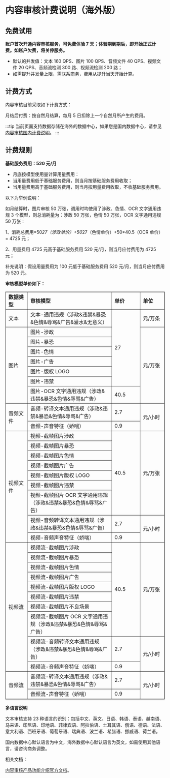 # 内容审核计费说明（海外版）

## 免费试用

**账户首次开通内容审核服务，可免费体验 7 天；体验期到期后，即开始正式计费。如账户欠费，将关停服务。**

- 默认的并发值：文本 160 QPS、图片 100 QPS、音频文件 40 QPS、视频文件 20 QPS、音频流检测 300 路、视频流检测 200 路；
- 如需提升并发量上限，需联系商务，费用从提升当天开始计算。

## 计费方式

内容审核目前采取如下计费方式：

月结后付费：按自然月结算，每月 5 日扣除上一个自然月所产生的费用。

:::tip
当前页面支持数据存储在海外的数据中心，如果您是国内数据中心，请参见[内容审核国内计费说明](moderation_billing_domestic.html)。
:::

## 计费规则

**基础服务费用：520 元/月**

- 月底按模型使用量计算用量费用：
- 当用量费用低于基础服务费用，则当月按基础服务费用收取；
- 当用量费用高于基础服务费用，则当月按用量费用收取，不收基础服务费用。

以下为举例说明：

如月结算时，图片审核 50 万张，调用时均使用了涉政、色情、OCR 文字通用违规 3 个模型，则总消耗量为：涉政 50 万张，色情 50 万张，OCR 文字通用违规 50 万张：

1、消耗总费用=50*27（涉政单价）+50*27（色情单价）+50*40.5（OCR 单价）= 4725 元；

2、用量费用 4725 元高于基础服务费用 520 元/月，则当月应付费用为 4725 元；

补充说明：假设用量费用为 100 元低于基础服务费用 520 元/月，则当月应付费用为 520 元。

**审核模型单价如下：**

<html>
<head>
<meta charset="utf-8">
<title>无标题文档</title>
</head>

<body>
<table width="913" border="1">
  <tbody>
    <tr>
      <td width="104"><strong>数据类型</strong></td>
      <td width="542"><strong>审核模型</strong></td>
      <td width="127"><strong>单价</strong></td>
      <td width="112"><strong>单位</strong></td>
    </tr>
    <tr>
      <td>文本</td>
      <td>文本-通用违规（涉政&amp;违禁&amp;暴恐&amp;色情&amp;辱骂&amp;广告&amp;灌水&amp;无意义）</td>
      <td rowspan="7">27</td>
      <td>元/万条</td>
    </tr>
    <tr>
      <td rowspan="7">图片</td>
      <td>图片-涉政</td>
      <td rowspan="7">元/万张</td>
    </tr>
    <tr>
      <td>图片-暴恐</td>
    </tr>
    <tr>
      <td>图片-色情</td>
    </tr>
    <tr>
      <td>图片-广告</td>
    </tr>
    <tr>
      <td>图片-版权 LOGO</td>
    </tr>
    <tr>
      <td>图片-违禁</td>
    </tr>
    <tr>
      <td>图片-OCR 文字通用违规（涉政&amp;违禁&amp;暴恐&amp;色情&amp;辱骂&amp;广告）</td>
      <td>40.5</td>
    </tr>
    <tr>
      <td rowspan="2">音频文件</td>
      <td>音频-转译文本通用违规（涉政&amp;违禁&amp;暴恐&amp;色情&amp;辱骂&amp;广告）</td>
      <td>2.7</td>
      <td rowspan="2">元/小时</td>
    </tr>
    <tr>
      <td>音频-声音特征（娇喘）</td>
      <td>0.9</td>
    </tr>
    <tr>
      <td rowspan="9">视频文件</td>
      <td>视频-截帧图片涉政</td>
      <td rowspan="7">40.5</td>
      <td rowspan="7">元/万张</td>
    </tr>
    <tr>
      <td>视频-截帧图片暴恐</td>
    </tr>
    <tr>
      <td>视频-截帧图片色情</td>
    </tr>
    <tr>
      <td>视频-截帧图片广告</td>
    </tr>
    <tr>
      <td>视频-截帧图片版权 LOGO</td>
    </tr>
    <tr>
      <td>视频-截帧图片违禁</td>
    </tr>
    <tr>
      <td>视频-截帧图片 OCR 文字通用违规（涉政&amp;违禁&amp;暴恐&amp;色情&amp;辱骂&amp;广告）</td>
    </tr>
    <tr>
      <td>视频-音频转译文本通用违规（涉政&amp;违禁&amp;暴恐&amp;色情&amp;辱骂&amp;广告）</td>
      <td>2.7</td>
      <td rowspan="2">元/小时</td>
    </tr>
    <tr>
      <td>视频-音频声音特征（娇喘）</td>
      <td>0.9</td>
    </tr>
    <tr>
      <td rowspan="10">视频流</td>
      <td>视频流-截帧图片涉政</td>
      <td rowspan="8">40.5</td>
      <td rowspan="8">元/万张</td>
    </tr>
    <tr>
      <td>视频流-截帧图片暴恐</td>
    </tr>
    <tr>
      <td>视频流-截帧图片色情</td>
    </tr>
    <tr>
      <td>视频流-截帧图片广告</td>
    </tr>
    <tr>
      <td>视频流-截帧图片版权 LOGO</td>
    </tr>
    <tr>
      <td>视频流-截帧图片违禁</td>
    </tr>
    <tr>
      <td>视频流-截帧图片不良场景</td>
    </tr>
    <tr>
      <td>视频流-截帧图片 OCR 文字通用违规（涉政&amp;违禁&amp;暴恐&amp;色情&amp;辱骂&amp;广告）</td>
    </tr>
    <tr>
      <td>视频流-音频转译文本通用违规（涉政&amp;违禁&amp;暴恐&amp;色情&amp;辱骂&amp;广告）</td>
      <td>2.7</td>
      <td rowspan="2">元/小时</td>
    </tr>
    <tr>
      <td>视频流-音频声音特征（娇喘）</td>
      <td>0.9</td>
    </tr>
    <tr>
      <td rowspan="2">音频流</td>
      <td>音频流-转译文本通用违规（涉政&amp;违禁&amp;暴恐&amp;色情&amp;辱骂&amp;广告）</td>
      <td>2.7</td>
      <td rowspan="2">元/小时</td>
    </tr>
    <tr>
      <td>音频流-声音特征（娇喘）</td>
      <td>0.9</td>
    </tr>
  </tbody>
</table>
</body>
</html>

**多语言说明**

文本审核支持 23 种语言的识别：包括中文、英文、日语、韩语、泰语、越南语、马来语、印尼语、印地语、菲律宾语、阿拉伯语、土耳其语、俄语、德语、法语、意大利语、西班牙语、葡萄牙语、瑞典语、波兰语、希腊语、挪威语、荷兰语。

国内数据中心默认语言为中文，海外数据中心默认语言为英文，如需使用其他语言，请咨询商务调整。

相关文档：

[内容审核产品功能介绍官方文档](moderation_overview.html)。
